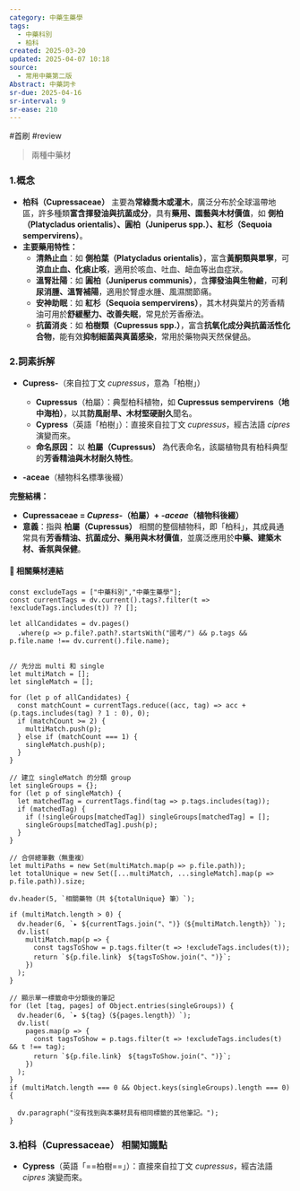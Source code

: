 ```yaml
---
category: 中藥生藥學
tags:
  - 中藥科別
  - 柏科
created: 2025-03-20
updated: 2025-04-07 10:18
source:
  - 常用中藥第二版
Abstract: 中藥詞卡
sr-due: 2025-04-16
sr-interval: 9
sr-ease: 210
---
```

#首刷 #review 
>兩種中藥材
### 1.概念
- **柏科（Cupressaceae）** 主要為**常綠喬木或灌木**，廣泛分布於全球溫帶地區，許多種類**富含揮發油與抗菌成分**，具有**藥用、園藝與木材價值**，如 **側柏（Platycladus orientalis）、圓柏（Juniperus spp.）、紅杉（Sequoia sempervirens）**。  
- **主要藥用特性：**  
  - **清熱止血**：如 **側柏葉（Platycladus orientalis）**，富含**黃酮類與單寧**，可**涼血止血、化痰止咳**，適用於咳血、吐血、衄血等出血症狀。  
  - **溫腎壯陽**：如 **圓柏（Juniperus communis）**，含**揮發油與生物鹼**，可**利尿消腫、溫腎補陽**，適用於腎虛水腫、風濕關節痛。  
  - **安神助眠**：如 **紅杉（Sequoia sempervirens）**，其木材與葉片的芳香精油可用於**舒緩壓力、改善失眠**，常見於芳香療法。  
  - **抗菌消炎**：如 **柏樹類（Cupressus spp.）**，富含**抗氧化成分與抗菌活性化合物**，能有效**抑制細菌與真菌感染**，常用於藥物與天然保健品。  

### 2.詞素拆解
- **Cupress-**（來自拉丁文 *cupressus*，意為「柏樹」）  
  - **Cupressus**（柏屬）：典型柏科植物，如 **Cupressus sempervirens（地中海柏）**，以其**防風耐旱、木材堅硬耐久**聞名。  
  - **Cypress**（英語「柏樹」）：直接來自拉丁文 *cupressus*，經古法語 *cipres* 演變而來。  
  - **命名原因：** 以 **柏屬（Cupressus）** 為代表命名，該屬植物具有柏科典型的**芳香精油與木材耐久特性**。  

- **-aceae**（植物科名標準後綴）  

**完整結構：**
- **Cupressaceae = *Cupress-*（柏屬）+ *-aceae*（植物科後綴）**  
- **意義**：指與 **柏屬（Cupressus）** 相關的整個植物科，即「柏科」，其成員通常具有**芳香精油、抗菌成分、藥用與木材價值**，並廣泛應用於**中藥、建築木材、香氛與保健**。  

#### 📌 相關藥材連結

```dataviewjs
const excludeTags = ["中藥科別","中藥生藥學"];
const currentTags = dv.current().tags?.filter(t => !excludeTags.includes(t)) ?? [];

let allCandidates = dv.pages()
  .where(p => p.file?.path?.startsWith("國考/") && p.tags && p.file.name !== dv.current().file.name);


// 先分出 multi 和 single
let multiMatch = [];
let singleMatch = [];

for (let p of allCandidates) {
  const matchCount = currentTags.reduce((acc, tag) => acc + (p.tags.includes(tag) ? 1 : 0), 0);
  if (matchCount >= 2) {
    multiMatch.push(p);
  } else if (matchCount === 1) {
    singleMatch.push(p);
  }
}

// 建立 singleMatch 的分類 group
let singleGroups = {};
for (let p of singleMatch) {
  let matchedTag = currentTags.find(tag => p.tags.includes(tag));
  if (matchedTag) {
    if (!singleGroups[matchedTag]) singleGroups[matchedTag] = [];
    singleGroups[matchedTag].push(p);
  }
}

// 合併總筆數（無重複）
let multiPaths = new Set(multiMatch.map(p => p.file.path));
let totalUnique = new Set([...multiMatch, ...singleMatch].map(p => p.file.path)).size;

dv.header(5, `相關藥物（共 ${totalUnique} 筆）`);

if (multiMatch.length > 0) {
  dv.header(6, `▸ ${currentTags.join("、")}（${multiMatch.length}）`);
  dv.list(
    multiMatch.map(p => {
      const tagsToShow = p.tags.filter(t => !excludeTags.includes(t));
      return `${p.file.link}　${tagsToShow.join("、")}`;
    })
  );
}

// 顯示單一標籤命中分類後的筆記
for (let [tag, pages] of Object.entries(singleGroups)) {
  dv.header(6, `▸ ${tag}（${pages.length}）`);
  dv.list(
    pages.map(p => {
      const tagsToShow = p.tags.filter(t => !excludeTags.includes(t) && t !== tag);
      return `${p.file.link}　${tagsToShow.join("、")}`;
    })
  );
}
if (multiMatch.length === 0 && Object.keys(singleGroups).length === 0) {

  dv.paragraph("沒有找到與本藥材具有相同標籤的其他筆記。");
}

```


### 3.柏科（Cupressaceae） 相關知識點

-  **Cypress**（英語「==柏樹==」）：直接來自拉丁文 *cupressus*，經古法語 *cipres* 演變而來。 <!--SR:!2025-04-10,3,230-->  


